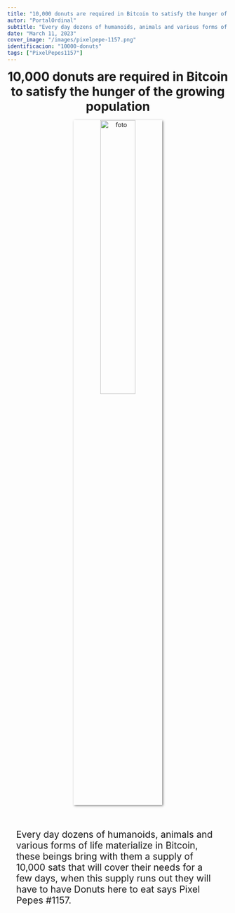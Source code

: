 ```yaml
---
title: "10,000 donuts are required in Bitcoin to satisfy the hunger of the growing population"
autor: "PortalOrdinal"
subtitle: "Every day dozens of humanoids, animals and various forms of life materialize in Bitcoin, these beings bring with them a supply of 10,000 sats that will cover their needs for a few days, when this supply runs out they will have to have Donuts here to eat says Pixel Pepes #1157."
date: "March 11, 2023"
cover_image: "/images/pixelpepe-1157.png"
identificacion: "10000-donuts"
tags: ["PixelPepes1157"]
---
```


<p align="center">
  <span style="font-size: 2em;"><b>10,000 donuts are required in Bitcoin to satisfy the hunger of the growing population</b></span>
</p>

<p align="center">
  <img src="/images/pixelpepe-1157.png" alt="foto" style="box-shadow: 2px 2px 5px rgba(0,0,0,0.5); width:40%; height:40%;">
</p>

<div style="font-size: 1.5em; padding:20px">
<p>
Every day dozens of humanoids, animals and various forms of life materialize in Bitcoin, these beings bring with them a supply of 10,000 sats that will cover their needs for a few days, when this supply runs out they will have to have Donuts here to eat says Pixel Pepes #1157.</p>
</div>